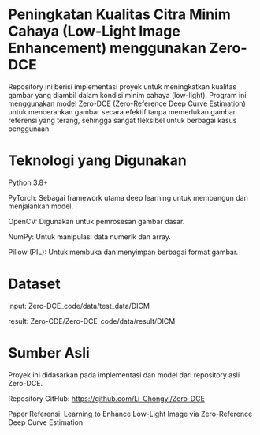 # Peningkatan Kualitas Citra Minim Cahaya (Low-Light Image Enhancement) menggunakan Zero-DCE

Repository ini berisi implementasi proyek untuk meningkatkan kualitas gambar yang diambil dalam kondisi minim cahaya (low-light). Program ini menggunakan model Zero-DCE (Zero-Reference Deep Curve Estimation) untuk mencerahkan gambar secara efektif tanpa memerlukan gambar referensi yang terang, sehingga sangat fleksibel untuk berbagai kasus penggunaan.

# Teknologi yang Digunakan
Python 3.8+

PyTorch: Sebagai framework utama deep learning untuk membangun dan menjalankan model.

OpenCV: Digunakan untuk pemrosesan gambar dasar.

NumPy: Untuk manipulasi data numerik dan array.

Pillow (PIL): Untuk membuka dan menyimpan berbagai format gambar.

# Dataset
input: Zero-DCE_code/data/test_data/DICM

result: Zero-CDE/Zero-DCE_code/data/result/DICM

# Sumber Asli
Proyek ini didasarkan pada implementasi dan model dari repository asli Zero-DCE.

Repository GitHub: https://github.com/Li-Chongyi/Zero-DCE

Paper Referensi: Learning to Enhance Low-Light Image via Zero-Reference Deep Curve Estimation
